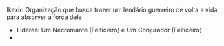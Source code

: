 Ikexir: Organização que busca trazer um lendário guerreiro de volta a vida para absorver a força dele
- Lideres: Um Necromante (Feiticeiro) e Um Conjurador (Feiticeiro)
- 